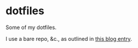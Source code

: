 # dotfiles
Some of my dotfiles.

I use a bare repo, &c., as outlined in
[this blog entry](https://developer.atlassian.com/blog/2016/02/best-way-to-store-dotfiles-git-bare-repo/).
